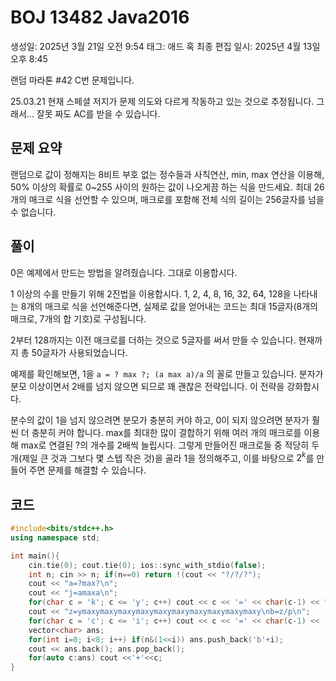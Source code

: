 # BOJ 13482 Java2016

생성일: 2025년 3월 21일 오전 9:54
태그: 애드 혹
최종 편집 일시: 2025년 4월 13일 오후 8:45

랜덤 마라톤 #42 C번 문제입니다.

25.03.21 현재 스페셜 저지가 문제 의도와 다르게 작동하고 있는 것으로 추정됩니다. 그래서… 잘못 짜도 AC를 받을 수 있습니다.

## 문제 요약

랜덤으로 값이 정해지는 8비트 부호 없는 정수들과 사칙연산, min, max 연산을 이용해, 50% 이상의 확률로 0~255 사이의 원하는 값이 나오게끔 하는 식을 만드세요. 최대 26개의 매크로 식을 선언할 수 있으며, 매크로를 포함해 전체 식의 길이는 256글자를 넘을 수 없습니다.

## 풀이

0은 예제에서 만드는 방법을 알려줬습니다. 그대로 이용합시다.

1 이상의 수를 만들기 위해 2진법을 이용합시다. 1, 2, 4, 8, 16, 32, 64, 128을 나타내는 8개의 매크로 식을 선언해준다면, 실제로 값을 얻어내는 코드는 최대 15글자(8개의 매크로, 7개의 합 기호)로 구성됩니다.

2부터 128까지는 이전 매크로를 더하는 것으로 5글자를 써서 만들 수 있습니다. 현재까지 총 50글자가 사용되었습니다.

예제를 확인해보면, 1을 `a = ? max ?; (a max a)/a` 의 꼴로 만들고 있습니다. 분자가 분모 이상이면서 2배를 넘지 않으면 되므로 꽤 괜찮은 전략입니다. 이 전략을 강화합시다.

분수의 값이 1을 넘지 않으려면 분모가 충분히 커야 하고, 0이 되지 않으려면 분자가 훨씬 더 충분히 커야 합니다. max를 최대한 많이 결합하기 위해 여러 개의 매크로를 이용해 max로 연결된 ?의 개수를 2배씩 늘립시다. 그렇게 만들어진 매크로들 중 적당히 두 개(제일 큰 것과 그보다 몇 스텝 작은 것)을 골라 1을 정의해주고, 이를 바탕으로 $2^k$를 만들어 주면 문제를 해결할 수 있습니다.

## 코드

```cpp
#include<bits/stdc++.h>
using namespace std;

int main(){
    cin.tie(0); cout.tie(0); ios::sync_with_stdio(false);
    int n; cin >> n; if(n==0) return !(cout << "?/?/?");
    cout << "a=?max?\n";
    cout << "j=amaxa\n";
    for(char c = 'k'; c <= 'y'; c++) cout << c << '=' << char(c-1) << "max" << char(c-1) << '\n';
    cout << "z=ymaxymaxymaxymaxymaxymaxymaxymaxymaxymaxy\nb=z/p\n";
	for(char c = 'c'; c <= 'i'; c++) cout << c << '=' << char(c-1) << '+' << char(c-1) << '\n';
    vector<char> ans;
    for(int i=0; i<8; i++) if(n&(1<<i)) ans.push_back('b'+i);
    cout << ans.back(); ans.pop_back();
    for(auto c:ans) cout <<'+'<<c;
}
```